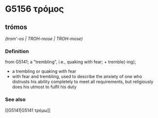 # G5156 τρόμος

## trómos

_(trom'-os | TROH-mose | TROH-mose)_

### Definition

from G5141; a "trembling", i.e., quaking with fear; + tremble(-ing); 

- a trembling or quaking with fear
- with fear and trembling, used to describe the anxiety of one who distrusts his ability completely to meet all requirements, but religiously does his utmost to fulfil his duty

### See also

[[G5141|G5141 τρέμω]]
